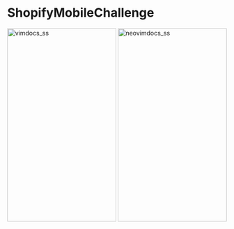 # ShopifyMobileChallenge

<img src="https://user-images.githubusercontent.com/21000943/45943404-27f22800-bfb4-11e8-9f0d-ee86f59876a7.png" width="250" height="444" title="vimdocs_ss"> <img src="https://user-images.githubusercontent.com/21000943/45943403-27f22800-bfb4-11e8-900c-e540bce78d8a.png" width="250" height="444" title="neovimdocs_ss">
